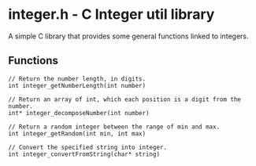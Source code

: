# integer.h - C Integer util library

A simple C library that provides some general functions linked to integers.

## Functions

```
// Return the number length, in digits.
int integer_getNumberLength(int number)

// Return an array of int, which each position is a digit from the number.
int* integer_decomposeNumber(int number)

// Return a random integer between the range of min and max.
int integer_getRandom(int min, int max)

// Convert the specified string into integer.
int integer_convertFromString(char* string)
```
